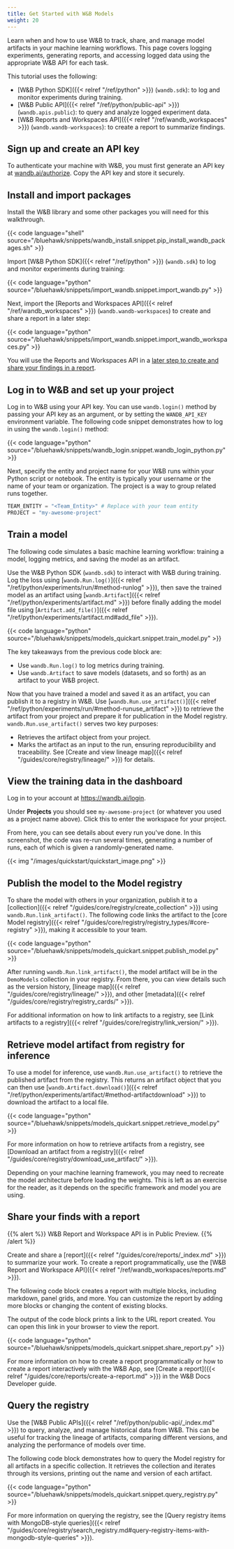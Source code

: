 ```yaml
---
title: Get Started with W&B Models
weight: 20
---
```


Learn when and how to use W&B to track, share, and manage model artifacts in your machine learning workflows. This page covers logging experiments, generating reports, and accessing logged data using the appropriate W&B API for each task.

This tutorial uses the following:

* [W&B Python SDK]({{< relref "/ref/python" >}}) (`wandb.sdk`): to log and monitor experiments during training.
* [W&B Public API]({{< relref "/ref/python/public-api" >}}) (`wandb.apis.public`): to query and analyze logged experiment data.
* [W&B Reports and Workspaces API]({{< relref "/ref/wandb_workspaces" >}}) (`wandb.wandb-workspaces`): to create a report to summarize findings.

## Sign up and create an API key
To authenticate your machine with W&B, you must first generate an API key at [wandb.ai/authorize](https://wandb.ai/authorize). Copy the API key and store it securely.

## Install and import packages

Install the W&B library and some other packages you will need for this walkthrough.  

{{< code language="shell" source="/bluehawk/snippets/wandb_install.snippet.pip_install_wandb_packages.sh" >}}

Import [W&B Python SDK]({{< relref "/ref/python" >}}) (`wandb.sdk`) to log and monitor experiments during training:


{{< code language="python" source="/bluehawk/snippets/import_wandb.snippet.import_wandb.py" >}}


Next, import the [Reports and Workspaces API]({{< relref "/ref/wandb_workspaces" >}}) (`wandb.wandb-workspaces`) to create and share a report in a later step:

{{< code language="python" source="/bluehawk/snippets/import_wandb.snippet.import_wandb_workspaces.py" >}}

You will use the Reports and Workspaces API in a [later step to create and share your findings in a report](#share-your-finds-with-a-report).

## Log in to W&B and set up your project

Log in to W&B using your API key. You can use `wandb.login()` method by passing your API key as an argument, or by setting the `WANDB_API_KEY` environment variable. The following code snippet demonstrates how to log in using the `wandb.login()` method:

{{< code language="python" source="/bluehawk/snippets/wandb_login.snippet.wandb_login_python.py" >}}

Next, specify the entity and project name for your W&B runs within your Python script or notebook. The entity is typically your username or the name of your team or organization. The project is a way to group related runs together.

```python
TEAM_ENTITY = "<Team_Entity>" # Replace with your team entity
PROJECT = "my-awesome-project"
```

## Train a model

The following code simulates a basic machine learning workflow: training a model, logging metrics, and saving the model as an artifact.

Use the W&B Python SDK (`wandb.sdk`) to interact with W&B during training. Log the loss using [`wandb.Run.log()`]({{< relref "/ref/python/experiments/run/#method-runlog" >}}), then save the trained model as an artifact using [`wandb.Artifact`]({{< relref "/ref/python/experiments/artifact.md" >}}) before finally adding the model file using [`Artifact.add_file()`]({{< relref "/ref/python/experiments/artifact.md#add_file" >}}).

{{< code language="python" source="/bluehawk/snippets/models_quickart.snippet.train_model.py" >}}

The key takeaways from the previous code block are:
* Use `wandb.Run.log()` to log metrics during training.
* Use `wandb.Artifact` to save models (datasets, and so forth) as an artifact to your W&B project.

Now that you have trained a model and saved it as an artifact, you can publish it to a registry in W&B. Use [`wandb.Run.use_artifact()`]({{< relref "/ref/python/experiments/run/#method-runuse_artifact" >}}) to retrieve the artifact from your project and prepare it for publication in the Model registry. `wandb.Run.use_artifact()` serves two key purposes:
* Retrieves the artifact object from your project.
* Marks the artifact as an input to the run, ensuring reproducibility and traceability. See [Create and view lineage map]({{< relref "/guides/core/registry/lineage/" >}}) for details.

## View the training data in the dashboard

Log in to your account at https://wandb.ai/login.

Under **Projects** you should see `my-awesome-project` (or whatever you used as a project name above). Click this to enter the workspace for your project. 

From here, you can see details about every run you've done. In this screenshot, the code was re-run several times, generating a number of runs, each of which is given a randomly-generated name. 

{{< img "/images/quickstart/quickstart_image.png" >}}


## Publish the model to the Model registry

To share the model with others in your organization, publish it to a [collection]({{< relref "/guides/core/registry/create_collection" >}}) using `wandb.Run.link_artifact()`. The following code links the artifact to the [core Model registry]({{< relref "/guides/core/registry/registry_types/#core-registry" >}}), making it accessible to your team.

{{< code language="python" source="/bluehawk/snippets/models_quickart.snippet.publish_model.py" >}}

After running `wandb.Run.link_artifact()`, the model artifact will be in the `DemoModels` collection in your registry. From there, you can view details such as the version history, [lineage map]({{< relref "/guides/core/registry/lineage/" >}}), and other [metadata]({{< relref "/guides/core/registry/registry_cards/" >}}). 

For additional information on how to link artifacts to a registry, see [Link artifacts to a registry]({{< relref "/guides/core/registry/link_version/" >}}).

## Retrieve model artifact from registry for inference

To use a model for inference, use `wandb.Run.use_artifact()` to retrieve the published artifact from the registry. This returns an artifact object that you can then use [`wandb.Artifact.download()`]({{< relref "/ref/python/experiments/artifact/#method-artifactdownload" >}}) to download the artifact to a local file.

{{< code language="python" source="/bluehawk/snippets/models_quickart.snippet.retrieve_model.py" >}}

For more information on how to retrieve artifacts from a registry, see [Download an artifact from a registry]({{< relref "/guides/core/registry/download_use_artifact/" >}}).

Depending on your machine learning framework, you may need to recreate the model architecture before loading the weights. This is left as an exercise for the reader, as it depends on the specific framework and model you are using. 

## Share your finds with a report

{{% alert %}}
W&B Report and Workspace API is in Public Preview.
{{% /alert %}}

Create and share a [report]({{< relref "/guides/core/reports/_index.md" >}}) to summarize your work. To create a report programmatically, use the [W&B Report and Workspace API]({{< relref "/ref/wandb_workspaces/reports.md" >}}).

The following code block creates a report with multiple blocks, including markdown, panel grids, and more. You can customize the report by adding more blocks or changing the content of existing blocks. 

The output of the code block prints a link to the URL report created. You can open this link in your browser to view the report. 

{{< code language="python" source="/bluehawk/snippets/models_quickart.snippet.share_report.py" >}}

For more information on how to create a report programmatically or how to create a report interactively with the W&B App, see [Create a report]({{< relref "/guides/core/reports/create-a-report.md" >}}) in the W&B Docs Developer guide. 

## Query the registry
Use the [W&B Public APIs]({{< relref "/ref/python/public-api/_index.md" >}}) to query, analyze, and manage historical data from W&B. This can be useful for tracking the lineage of artifacts, comparing different versions, and analyzing the performance of models over time.

The following code block demonstrates how to query the Model registry for all artifacts in a specific collection. It retrieves the collection and iterates through its versions, printing out the name and version of each artifact.

{{< code language="python" source="/bluehawk/snippets/models_quickart.snippet.query_registry.py" >}}

For more information on querying the registry, see the [Query registry items with MongoDB-style queries]({{< relref "/guides/core/registry/search_registry.md#query-registry-items-with-mongodb-style-queries" >}}).
